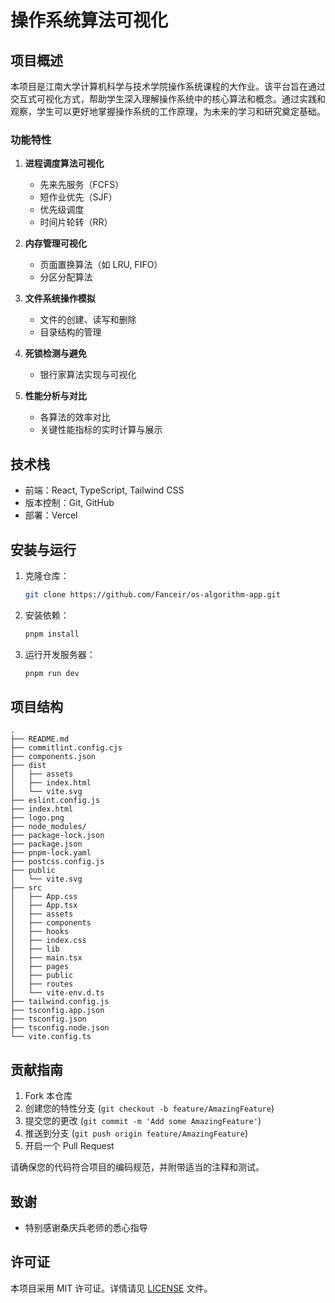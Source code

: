 # 操作系统算法可视化

## 项目概述

本项目是江南大学计算机科学与技术学院操作系统课程的大作业。该平台旨在通过交互式可视化方式，帮助学生深入理解操作系统中的核心算法和概念。通过实践和观察，学生可以更好地掌握操作系统的工作原理，为未来的学习和研究奠定基础。

### 功能特性

1. **进程调度算法可视化**

   - 先来先服务（FCFS）
   - 短作业优先（SJF）
   - 优先级调度
   - 时间片轮转（RR）

2. **内存管理可视化**

   - 页面置换算法（如 LRU, FIFO）
   - 分区分配算法

3. **文件系统操作模拟**

   - 文件的创建、读写和删除
   - 目录结构的管理

4. **死锁检测与避免**

   - 银行家算法实现与可视化

5. **性能分析与对比**
   - 各算法的效率对比
   - 关键性能指标的实时计算与展示

## 技术栈

- 前端：React, TypeScript, Tailwind CSS
- 版本控制：Git, GitHub
- 部署：Vercel

## 安装与运行

1. 克隆仓库：

   ```bash
   git clone https://github.com/Fanceir/os-algorithm-app.git
   ```

2. 安装依赖：

   ```bash
   pnpm install
   ```

3. 运行开发服务器：

   ```bash
   pnpm run dev
   ```

## 项目结构

```
.
├── README.md
├── commitlint.config.cjs
├── components.json
├── dist
│   ├── assets
│   ├── index.html
│   └── vite.svg
├── eslint.config.js
├── index.html
├── logo.png
├── node_modules/
├── package-lock.json
├── package.json
├── pnpm-lock.yaml
├── postcss.config.js
├── public
│   └── vite.svg
├── src
│   ├── App.css
│   ├── App.tsx
│   ├── assets
│   ├── components
│   ├── hooks
│   ├── index.css
│   ├── lib
│   ├── main.tsx
│   ├── pages
│   ├── public
│   ├── routes
│   └── vite-env.d.ts
├── tailwind.config.js
├── tsconfig.app.json
├── tsconfig.json
├── tsconfig.node.json
└── vite.config.ts
```

## 贡献指南

1. Fork 本仓库
2. 创建您的特性分支 (`git checkout -b feature/AmazingFeature`)
3. 提交您的更改 (`git commit -m 'Add some AmazingFeature'`)
4. 推送到分支 (`git push origin feature/AmazingFeature`)
5. 开启一个 Pull Request

请确保您的代码符合项目的编码规范，并附带适当的注释和测试。

## 致谢

- 特别感谢桑庆兵老师的悉心指导

## 许可证

本项目采用 MIT 许可证。详情请见 [LICENSE](LICENSE) 文件。
